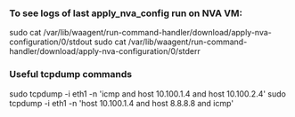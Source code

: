 ### To see logs of last apply_nva_config run on NVA VM:

sudo cat /var/lib/waagent/run-command-handler/download/apply-nva-configuration/0/stdout
sudo cat /var/lib/waagent/run-command-handler/download/apply-nva-configuration/0/stderr

### Useful tcpdump commands

sudo tcpdump -i eth1 -n 'icmp and host 10.100.1.4 and host 10.100.2.4'
sudo tcpdump -i eth1 -n 'host 10.100.1.4 and host 8.8.8.8 and icmp'
